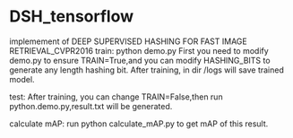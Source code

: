 # DSH_tensorflow
implemement of DEEP SUPERVISED HASHING FOR FAST IMAGE RETRIEVAL_CVPR2016
train:
    python demo.py
    First you need to modify demo.py to ensure TRAIN=True,and you can modify HASHING_BITS to generate any length hashing bit.
	After training, in dir /logs will save trained model.

test:
    After training, you can change TRAIN=False,then run python.demo.py,result.txt will be generated.

calculate mAP:
    run python calculate_mAP.py to get mAP of this result.  
